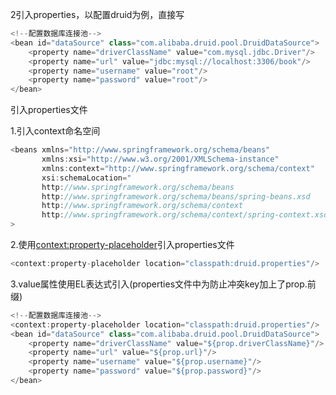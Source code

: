 2引入properties，以配置druid为例，直接写

```javascript
<!--配置数据库连接池-->
<bean id="dataSource" class="com.alibaba.druid.pool.DruidDataSource">
    <property name="driverClassName" value="com.mysql.jdbc.Driver"/>
    <property name="url" value="jdbc:mysql://localhost:3306/book"/>
    <property name="username" value="root"/>
    <property name="password" value="root"/>
</bean>
```

引入properties文件

1.引入context命名空间

```javascript
<beans xmlns="http://www.springframework.org/schema/beans"
       xmlns:xsi="http://www.w3.org/2001/XMLSchema-instance"
       xmlns:context="http://www.springframework.org/schema/context"
       xsi:schemaLocation="
       http://www.springframework.org/schema/beans
       http://www.springframework.org/schema/beans/spring-beans.xsd
       http://www.springframework.org/schema/context
       http://www.springframework.org/schema/context/spring-context.xsd"
>
```

2.使用<context:property-placeholder>引入properties文件

```javascript
<context:property-placeholder location="classpath:druid.properties"/>
```

3.value属性使用EL表达式引入(properties文件中为防止冲突key加上了prop.前缀)

```javascript
<!--配置数据库连接池-->
<context:property-placeholder location="classpath:druid.properties"/>
<bean id="dataSource" class="com.alibaba.druid.pool.DruidDataSource">
    <property name="driverClassName" value="${prop.driverClassName}"/>
    <property name="url" value="${prop.url}"/>
    <property name="username" value="${prop.username}"/>
    <property name="password" value="${prop.password}"/>
</bean>
```

